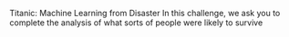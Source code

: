 Titanic: Machine Learning from Disaster 
In this challenge, we ask you to complete the analysis of what sorts of people were likely to survive
